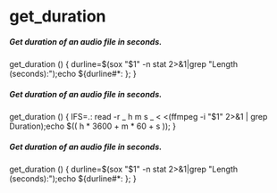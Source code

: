 # get_duration

##### Get duration of an audio file in seconds.

   get_duration () { durline=$(sox "$1" -n stat 2>&1|grep "Length (seconds):");echo ${durline#*\: }; }

##### Get duration of an audio file in seconds.

   get_duration  () { IFS=.: read -r _ h m s _ < <(ffmpeg -i "$1" 2>&1 | grep Duration);echo $(( h * 3600 + m * 60 + s )); }

##### Get duration of an audio file in seconds.

   get_duration () { durline=$(sox "$1" -n stat 2>&1|grep "Length (seconds):");echo ${durline#*\: }; }
